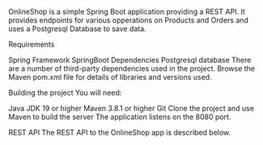 OnlineShop is a simple Spring Boot application providing a REST API.
It provides endpoints for various opperations on Products and Orders and uses a Postgresql Database to save data.


Requirements

Spring Framework
SpringBoot
Dependencies
Postgresql database
There are a number of third-party dependencies used in the project. 
Browse the Maven pom.xml file for details of libraries and versions used.

Building the project
You will need:

Java JDK 19 or higher
Maven 3.8.1 or higher
Git
Clone the project and use Maven to build the server
The application listens on the 8080 port.

REST API
The REST API to the OnlineShop app is described below.
